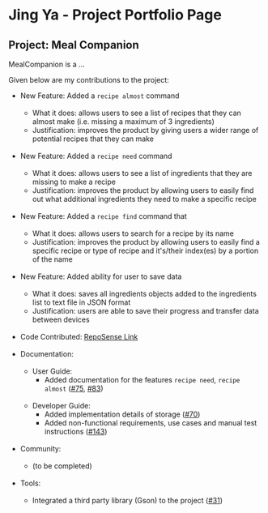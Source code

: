 # Jing Ya - Project Portfolio Page

## Project: Meal Companion

MealCompanion is a ...

Given below are my contributions to the project:

* New Feature: Added a `recipe almost` command 
  </br></br>
  * What it does: allows users to see a list of recipes that they can almost make (i.e. missing a maximum of 3 ingredients)
  * Justification: improves the product by giving users a wider range of potential recipes that they can make
  </br></br>
* New Feature: Added a `recipe need` command
  </br></br>
  * What it does: allows users to see a list of ingredients that they are missing to make a recipe
  * Justification: improves the product by allowing users to easily find out what additional ingredients they need to make a specific recipe
  </br></br>
* New Feature: Added a `recipe find` command that
  </br></br>
  * What it does: allows users to search for a recipe by its name
  * Justification: improves the product by allowing users to easily find a specific recipe or type of recipe and it's/their index(es) by a portion of the name
  </br></br>
* New Feature: Added ability for user to save data
  </br></br>
  * What it does: saves all ingredients objects added to the ingredients list to text file in JSON format
  * Justification: users are able to save their progress and transfer data between devices
  </br></br>
* Code Contributed: [RepoSense Link](https://nus-cs2113-ay2223s2.github.io/tp-dashboard/?search=jingyaaa&sort=groupTitle&sortWithin=title&timeframe=commit&mergegroup=&groupSelect=groupByRepos&breakdown=true&checkedFileTypes=docs~functional-code~test-code~other&since=2023-02-17&tabOpen=true&tabType=authorship&tabAuthor=jingyaaa&tabRepo=AY2223S2-CS2113T-T09-3%2Ftp%5Bmaster%5D&authorshipIsMergeGroup=false&authorshipFileTypes=docs~functional-code~test-code~other&authorshipIsBinaryFileTypeChecked=false&authorshipIsIgnoredFilesChecked=false)
  </br></br>
* Documentation:
  </br></br>
  * User Guide:
    * Added documentation for the features `recipe need`, `recipe almost` ([#75](https://github.com/AY2223S2-CS2113T-T09-3/tp/pull/75), [#83](https://github.com/AY2223S2-CS2113T-T09-3/tp/pull/83))
      </br></br>
  * Developer Guide:
    * Added implementation details of storage ([#70](https://github.com/AY2223S2-CS2113T-T09-3/tp/pull/70))
    * Added non-functional requirements, use cases and manual test instructions ([#143](https://github.com/AY2223S2-CS2113T-T09-3/tp/pull/143))
      </br></br>
* Community:
  </br></br>
  * (to be completed)
  </br></br>
* Tools:
  </br></br>
  * Integrated a third party library (Gson) to the project ([#31](https://github.com/AY2223S2-CS2113T-T09-3/tp/pull/31))
  </br></br>
